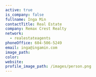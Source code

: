 ```yaml
---
active: true
is_company: false
fullname: Inga Min
contactTitle: Real Estate
company: Remax Crest Realty
network:
  - realestateagents
phoneOffice: 604-506-5249
email: inga@ingamin.com
image_path:
color:
website:
profile_image_path: /images/person.png
---
```


